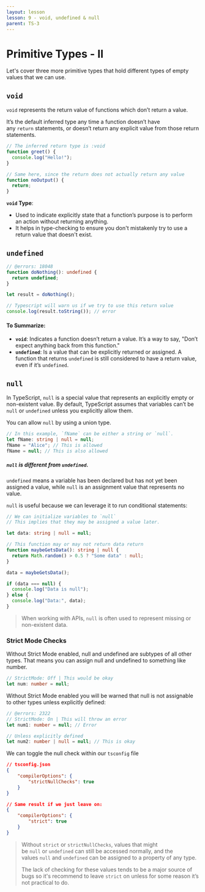 ```yaml
---
layout: lesson
lesson: 9 - void, undefined & null
parent: TS-3
---
```


# Primitive Types - II

Let's cover three more primitive types that hold different types of empty values that we can use.

## `void`

`void` represents the return value of functions which don’t return a value.

It’s the default inferred type any time a function doesn’t have any `return` statements, or doesn’t return any explicit value from those return statements.

```ts twoslash
// The inferred return type is :void
function greet() {
  console.log("Hello!");
}

// Same here, since the return does not actually return any value
function noOutput() {
  return;
}
```

**`void` Type**:

- Used to indicate explicitly state that a function’s purpose is to perform an action without returning anything.
- It helps in type-checking to ensure you don't mistakenly try to use a return value that doesn't exist.

## `undefined`

```ts twoslash
// @errors: 18048
function doNothing(): undefined {
  return undefined;
}

let result = doNothing();

// Typescript will warn us if we try to use this return value
console.log(result.toString()); // error
```

#### To Summarize:

- **`void`**: Indicates a function doesn’t return a value. It’s a way to say, "Don’t expect anything back from this function."
- **`undefined`**: Is a value that can be explicitly returned or assigned. A function that returns `undefined` is still considered to have a return value, even if it’s `undefined`.

## `null`

In TypeScript, `null` is a special value that represents an explicitly empty or non-existent value. By default, TypeScript assumes that variables can’t be `null` or `undefined` unless you explicitly allow them.

You can allow `null` by using a union type.

```ts twoslash
// In this example, `fName` can be either a string or `null`.
let fName: string | null = null;
fName = "Alice"; // This is allowed
fName = null; // This is also allowed
```

##### `null` is different from `undefined`.

`undefined` means a variable has been declared but has not yet been assigned a value, while `null` is an assignment value that represents no value.

`null` is useful because we can leverage it to run conditional statements:

```ts twoslash
// We can initialize variables to `null`
// This implies that they may be assigned a value later.

let data: string | null = null;

// This function may or may not return data return
function maybeGetsData(): string | null {
  return Math.random() > 0.5 ? "Some data" : null;
}

data = maybeGetsData();

if (data === null) {
  console.log("Data is null");
} else {
  console.log("Data:", data);
}
```

> When working with APIs, `null` is often used to represent missing or non-existent data.

### Strict Mode Checks

Without Strict Mode enabled, null and undefined are subtypes of all other types. That means you can assign null and undefined to something like number.

```ts
// StrictMode: Off | This would be okay
let num: number = null;
```

Without Strict Mode enabled you will be warned that null is not assignable to other types unless explicitly defined:

```ts twoslash
// @errors: 2322
// StrictMode: On | This will throw an error
let num1: number = null; // Error

// Unless explicitly defined
let num2: number | null = null; // This is okay
```

We can toggle the null check within our `tsconfig` file

```json
// tsconfig.json
{
	"compilerOptions": {
		"strictNullChecks": true
	}
}

// Same result if we just leave on:
{
	"compilerOptions": {
	    "strict": true
	}
}

```

> Without `strict` or `strictNullChecks`, values that might be `null` or `undefined` can still be accessed normally, and the values `null` and `undefined` can be assigned to a property of any type.
>
> The lack of checking for these values tends to be a major source of bugs so it's recommend to leave `strict` on unless for some reason it’s not practical to do.
